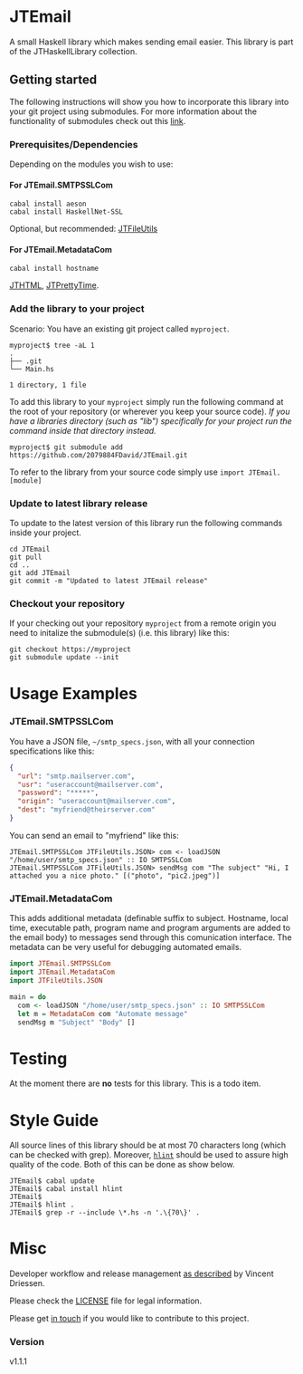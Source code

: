 # JTEmail
A small Haskell library which makes sending email easier. This library is part of the JTHaskellLibrary collection.

## Getting started
The following instructions will show you how to incorporate this library into your git project using submodules. For more information about the functionality of submodules check out this [link](https://gist.github.com/gitaarik/8735255).

### Prerequisites/Dependencies
Depending on the modules you wish to use:

#### For JTEmail.SMTPSSLCom

    cabal install aeson
    cabal install HaskellNet-SSL

Optional, but recommended: [JTFileUtils](https://github.com/2079884FDavid/JTFileUtils)

#### For JTEmail.MetadataCom

    cabal install hostname

[JTHTML](https://github.com/2079884FDavid/JTHTML), [JTPrettyTime](https://github.com/2079884FDavid/JTPrettyTime).

### Add the library to your project
Scenario: You have an existing git project called `myproject`.

    myproject$ tree -aL 1
    .
    ├── .git
    └── Main.hs

    1 directory, 1 file

To add this library to your `myproject` simply run the following command at the root of your repository (or wherever you keep your source code). *If you have a libraries directory (such as "lib") specifically for your project run the command inside that directory instead.*

    myproject$ git submodule add https://github.com/2079884FDavid/JTEmail.git

To refer to the library from your source code simply use `import JTEmail.[module]`

### Update to latest library release
To update to the latest version of this library run the following commands inside your project.

    cd JTEmail
    git pull
    cd ..
    git add JTEmail
    git commit -m "Updated to latest JTEmail release"

### Checkout your repository
If your checking out your repository `myproject` from a remote origin you need to initalize the submodule(s) (i.e. this library) like this:

    git checkout https://myproject
    git submodule update --init

# Usage Examples

### JTEmail.SMTPSSLCom
You have a JSON file, `~/smtp_specs.json`, with all your connection specifications like this:

```json
{
  "url": "smtp.mailserver.com",
  "usr": "useraccount@mailserver.com",
  "password": "*****",
  "origin": "useraccount@mailserver.com",
  "dest": "myfriend@theirserver.com"
}
```

You can send an email to "myfriend" like this:

    JTEmail.SMTPSSLCom JTFileUtils.JSON> com <- loadJSON "/home/user/smtp_specs.json" :: IO SMTPSSLCom
    JTEmail.SMTPSSLCom JTFileUtils.JSON> sendMsg com "The subject" "Hi, I attached you a nice photo." [("photo", "pic2.jpeg")]

### JTEmail.MetadataCom
This adds additional metadata (definable suffix to subject. Hostname, local time, executable path, program name and program arguments are added to the email body) to messages send through this comunication interface. The metadata can be very useful for debugging automated emails.

```haskell
import JTEmail.SMTPSSLCom
import JTEmail.MetadataCom
import JTFileUtils.JSON

main = do
  com <- loadJSON "/home/user/smtp_specs.json" :: IO SMTPSSLCom
  let m = MetadataCom com "Automate message"
  sendMsg m "Subject" "Body" []
```

# Testing
At the moment there are **no** tests for this library. This is a todo item.

# Style Guide
All source lines of this library should be at most 70 characters long (which can be checked with grep). Moreover, [`hlint`](http://community.haskell.org/~ndm/darcs/hlint/hlint.htm) should be used to assure high quality of the code. Both of this can be done as show below.

    JTEmail$ cabal update
    JTEmail$ cabal install hlint
    JTEmail$
    JTEmail$ hlint .
    JTEmail$ grep -r --include \*.hs -n '.\{70\}' .

# Misc
Developer workflow and release management [as described](https://nvie.com/posts/a-successful-git-branching-model/) by Vincent Driessen.

Please check the [LICENSE](LICENSE) file for legal information.

Please get [in touch](http://www.jacktex.eu/about/contact.php) if you would like to contribute to this project.

### Version
v1.1.1
